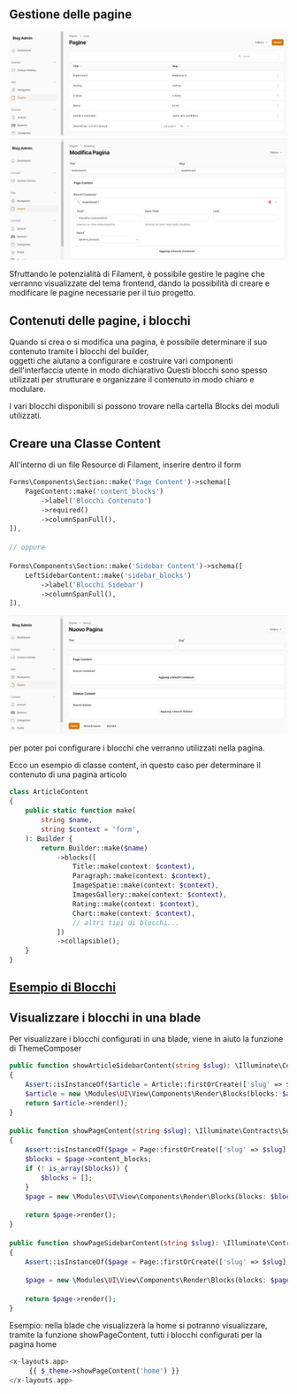 ## Gestione delle pagine

![page_list](img/page_list.jpg)
![page_edit](img/page_edit.jpg)

Sfruttando le potenzialità di Filament, è possibile gestire le pagine che verranno visualizzate del tema frontend, dando la possibilità di creare e modificare le pagine necessarie per il tuo progetto.

## Contenuti delle pagine, i blocchi

Quando si crea o si modifica una pagina, è possibile determinare il suo contenuto tramite i blocchi del builder,  
oggetti che aiutano a configurare e costruire vari componenti dell'interfaccia utente in modo dichiarativo
Questi blocchi sono spesso utilizzati per strutturare e organizzare il contenuto in modo chiaro e modulare.

I vari blocchi disponibili si possono trovare nella cartella Blocks dei moduli utilizzati.

## Creare una Classe Content

All'interno di un file Resource di Filament, inserire dentro il form

```php
Forms\Components\Section::make('Page Content')->schema([
    PageContent::make('content_blocks')
        ->label('Blocchi Contenuto')
        ->required()
        ->columnSpanFull(),
]),

// oppure

Forms\Components\Section::make('Sidebar Content')->schema([
    LeftSidebarContent::make('sidebar_blocks')
        ->label('Blocchi Sidebar')
        ->columnSpanFull(),
]),


```
![page_create](img/page_create.jpg)

per poter poi configurare i blocchi che verranno utilizzati nella pagina.

Ecco un esempio di classe content, in questo caso per determinare il contenuto di una pagina articolo

```php
class ArticleContent
{
    public static function make(
        string $name,
        string $context = 'form',
    ): Builder {
        return Builder::make($name)
            ->blocks([
                Title::make(context: $context),
                Paragraph::make(context: $context),
                ImageSpatie::make(context: $context),
                ImagesGallery::make(context: $context),
                Rating::make(context: $context),
                Chart::make(context: $context),
                // altri tipi di blocchi...
            ])
            ->collapsible();
    }
}
```

## [Esempio di Blocchi](docs/blocks.md)

## Visualizzare i blocchi in una blade

Per visualizzare i blocchi configurati in una blade, viene in aiuto la funzione di ThemeComposer

```php
public function showArticleSidebarContent(string $slug): \Illuminate\Contracts\Support\Renderable
{
    Assert::isInstanceOf($article = Article::firstOrCreate(['slug' => $slug], ['sidebar_blocks' => []]), Article::class, '['.__LINE__.']['.__FILE__.']');
    $article = new \Modules\UI\View\Components\Render\Blocks(blocks: $article->sidebar_blocks, model: $article);
    return $article->render();
}

public function showPageContent(string $slug): \Illuminate\Contracts\Support\Renderable
{
    Assert::isInstanceOf($page = Page::firstOrCreate(['slug' => $slug], ['title' => $slug, 'content_blocks' => []]), Page::class, '['.__LINE__.']['.__FILE__.']');
    $blocks = $page->content_blocks;
    if (! is_array($blocks)) {
        $blocks = [];
    }
    $page = new \Modules\UI\View\Components\Render\Blocks(blocks: $blocks, model: $page);

    return $page->render();
}

public function showPageSidebarContent(string $slug): \Illuminate\Contracts\Support\Renderable
{
    Assert::isInstanceOf($page = Page::firstOrCreate(['slug' => $slug], ['sidebar_blocks' => []]), Page::class, '['.__LINE__.']['.__FILE__.']');

    $page = new \Modules\UI\View\Components\Render\Blocks(blocks: $page->sidebar_blocks, model: $page);

    return $page->render();
}
```

Esempio: nella blade che visualizzerà la home si potranno visualizzare, tramite la funzione showPageContent, tutti i blocchi configurati per la pagina home
```php
<x-layouts.app>
     {{ $_theme->showPageContent('home') }}
</x-layouts.app>
```